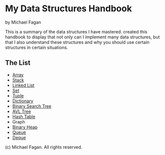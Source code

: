 # My Data Structures Handbook

by Michael Fagan

This is a summary of the data structures I have mastered. created this handbook to
display that not only can I implement many data structures, but that I also understand 
these structures and why you should use certain structures in certain situations.

## The List

* [Array](array.md)
* [Stack](stack.md)
* [Linked List](linkedlist.md)
* [Set](set.md)
* [Tuple](tuple.md)
* [Dictionary](dictionary.md)
* [Binary Search Tree](bst.md)
* [AVL Tree](avltree.md)
* [Hash Table](hashtable.md)
* Graph
* [Binary Heap](binaryheap.md)
* [Queue](queue.md)
* [Deque](deque.md)

(c) Michael Fagan. All rights reserved.
